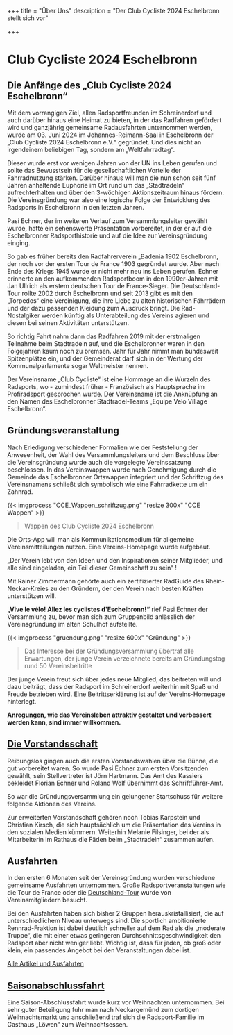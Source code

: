 +++
title = "Über Uns"
description = "Der Club Cycliste 2024 Eschelbronn stellt sich vor"

+++

# Club Cycliste 2024 Eschelbronn

## Die Anfänge des „Club Cycliste 2024 Eschelbronn“

Mit dem vorrangigen Ziel, allen Radsportfreunden im Schreinerdorf und auch darüber hinaus eine Heimat zu bieten, in der das Radfahren gefördert wird und ganzjährig gemeinsame Radausfahrten unternommen werden, wurde am 03. Juni 2024 im Johannes-Reimann-Saal in Eschelbronn der „Club Cycliste 2024 Eschelbronn e.V.“ gegründet. Und dies nicht an irgendeinem beliebigen Tag, sondern am „Weltfahrradtag“.

Dieser wurde erst vor wenigen Jahren von der UN ins Leben gerufen und sollte das Bewusstsein für die gesellschaftlichen Vorteile der Fahrradnutzung stärken. Darüber hinaus will man die nun schon seit fünf Jahren anhaltende Euphorie im Ort rund um das „Stadtradeln“ aufrechterhalten und über den 3-wöchigen Aktionszeitraum hinaus fördern. Die Vereinsgründung war also eine logische Folge der Entwicklung des Radsports in Eschelbronn in den letzten Jahren.

Pasi Echner, der im weiteren Verlauf zum Versammlungsleiter gewählt wurde, hatte ein sehenswerte Präsentation vorbereitet, in der er auf die Eschelbronner Radsporthistorie und auf die Idee zur Vereinsgründung einging.

So gab es früher bereits den Radfahrerverein „Badenia 1902 Eschelbronn, der noch vor der ersten Tour de France 1903 gegründet wurde. Aber nach Ende des Kriegs 1945 wurde er nicht mehr neu ins Leben gerufen. Echner erinnerte an den aufkommenden Radsportboom in den 1990er-Jahren mit Jan Ullrich als erstem deutschen Tour de France-Sieger. Die Deutschland-Tour rollte 2002 durch Eschelbronn und seit 2013 gibt es mit den „Torpedos“ eine Vereinigung, die ihre Liebe zu alten historischen Fährrädern und der dazu passenden Kleidung zum Ausdruck bringt. Die Rad-Nostalgiker werden künftig als Unterabteilung des Vereins agieren und diesen bei seinen Aktivitäten unterstützen.

So richtig Fahrt nahm dann das Radfahren 2019 mit der erstmaligen Teilnahme beim Stadtradeln auf, und die Eschelbronner waren in den Folgejahren kaum noch zu bremsen. Jahr für Jahr nimmt man bundesweit Spitzenplätze ein, und der Gemeinderat darf sich in der Wertung der Kommunalparlamente sogar Weltmeister nennen.

Der Vereinsname „Club Cycliste“ ist eine Hommage an die Wurzeln des Radsports, wo - zumindest früher - Französisch als Hauptsprache im Profiradsport gesprochen wurde. Der Vereinsname ist die Anknüpfung an den Namen des Eschelbronner Stadtradel-Teams „Equipe Velo Village Eschelbronn“.

## Gründungsveranstaltung

Nach Erledigung verschiedener Formalien wie der Feststellung der Anwesenheit, der Wahl des Versammlungsleiters und dem Beschluss über die Vereinsgründung wurde auch die vorgelegte Vereinssatzung beschlossen. In das Vereinswappen wurde nach Genehmigung durch die Gemeinde das Eschelbronner Ortswappen integriert und der Schriftzug des Vereinsnamens schließt sich symbolisch wie eine Fahrradkette um ein Zahnrad.

{{< imgprocess "CCE_Wappen_schriftzug.png" "resize 300x" "CCE Wappen" >}}

> Wappen des Club Cycliste 2024 Eschelbronn

Die Orts-App will man als Kommunikationsmedium für allgemeine Vereinsmitteilungen nutzen. Eine Vereins-Homepage wurde aufgebaut.

„Der Verein lebt von den Ideen und den Inspirationen seiner Mitglieder, und alle sind eingeladen, ein Teil dieser Gemeinschaft zu sein“ !

Mit Rainer Zimmermann gehörte auch ein zertifizierter RadGuide des Rhein-Neckar-Kreies zu den Gründern, der den Verein nach besten Kräften unterstützen will.

**„Vive le vélo! Allez les cyclistes d'Eschelbronn!“** rief Pasi Echner der Versammlung zu, bevor man sich zum Gruppenbild anlässlich der Vereinsgründung im alten Schulhof aufstellte.

{{< imgprocess "gruendung.png" "resize 600x" "Gründung" >}}

> Das Interesse bei der Gründungsversammlung übertraf alle Erwartungen, der junge Verein verzeichnete bereits am Gründungstag rund 50 Vereinsbeitritte

Der junge Verein freut sich über jedes neue Mitglied, das beitreten will und dazu beiträgt, dass der Radsport im Schreinerdorf weiterhin mit Spaß und Freude betrieben wird. Eine Beitrittserklärung ist auf der Vereins-Homepage hinterlegt.

**Anregungen, wie das Vereinsleben attraktiv gestaltet und verbessert werden kann, sind immer willkommen.**

## [Die Vorstandsschaft](../vorstand)

Reibungslos gingen auch die ersten Vorstandswahlen über die Bühne, die gut vorbereitet waren. So wurde Pasi Echner zum ersten Vorsitzenden gewählt, sein Stellvertreter ist Jörn Hartmann. Das Amt des Kassiers bekleidet Florian Echner und Roland Wolf übernimmt das Schriftführer-Amt.

So war die Gründungsversammlung ein gelungener Startschuss für weitere folgende Aktionen des Vereins.

Zur erweiterten Vorstandschaft gehören noch Tobias Karpstein und Christian Kirsch, die sich hauptsächlich um die Präsentation des Vereins in den sozialen Medien kümmern. Weiterhin Melanie Filsinger, bei der als Mitarbeiterin im Rathaus die Fäden beim „Stadtradeln“ zusammenlaufen.

## Ausfahrten

In den ersten 6 Monaten seit der Vereinsgründung wurden verschiedene gemeinsame Ausfahrten unternommen. Große Radsportveranstaltungen wie die Tour de France oder die [Deutschland-Tour](../../../de/posts/2024/amtsblattkw36_cce) wurde von Vereinsmitgliedern besucht.

Bei den Ausfahrten haben sich bisher 2 Gruppen herauskristallisiert, die auf unterschiedlichem Niveau unterwegs sind. Die sportlich ambitionierte Rennrad-Fraktion ist dabei deutlich schneller auf dem Rad als die „moderate Truppe“, die mit einer etwas geringeren Durchschnittsgeschwindigkeit den Radsport aber nicht weniger liebt. Wichtig ist, dass für jeden, ob groß oder klein, ein passendes Angebot bei den Veranstaltungen dabei ist.

[Alle Artikel und Ausfahrten](../../../de/posts)

## [Saisonabschlussfahrt](../../../de/posts/2024/amtsblattkw51_cce)

Eine Saison-Abschlussfahrt wurde kurz vor Weihnachten unternommen. Bei sehr guter Beteiligung fuhr man nach Neckargemünd zum dortigen Weihnachtsmarkt und anschließend traf sich die Radsport-Familie im Gasthaus „Löwen“ zum Weihnachtsessen.
